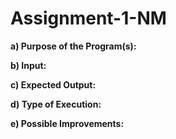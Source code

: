 # Assignment-1-NM
**a) Purpose of the Program(s):**

**b) Input:**

**c) Expected Output:**


**d) Type of Execution:**


**e) Possible Improvements:**
